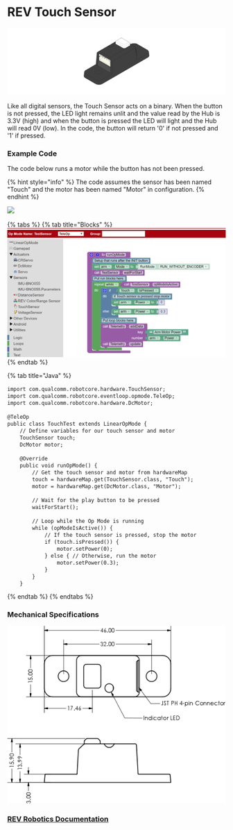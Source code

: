 # REV Touch Sensor

![](../../.gitbook/assets/image-4.png)

Like all digital sensors, the Touch Sensor acts on a binary. When the button is not pressed, the LED light remains unlit and the value read by the Hub is 3.3V (high) and when the button is pressed the LED will light and the Hub will read 0V (low). In the code, the button will return '0' if not pressed and '1' if pressed.

### Example Code

The code below runs a motor while the button has not been pressed.

{% hint style="info" %}
The code assumes the sensor has been named "Touch" and the motor has been named "Motor" in configuration.&#x20;
{% endhint %}

![](../../.gitbook/assets/touch%20sensor%20config.svg)

{% tabs %}
{% tab title="Blocks" %}
![](../../.gitbook/assets/image-6.png)
{% endtab %}

{% tab title="Java" %}
```
import com.qualcomm.robotcore.hardware.TouchSensor;
import com.qualcomm.robotcore.eventloop.opmode.TeleOp;
import com.qualcomm.robotcore.hardware.DcMotor;
 
@TeleOp
public class TouchTest extends LinearOpMode {
    // Define variables for our touch sensor and motor
    TouchSensor touch;
    DcMotor motor;
 
    @Override
    public void runOpMode() {
        // Get the touch sensor and motor from hardwareMap
        touch = hardwareMap.get(TouchSensor.class, "Touch");
        motor = hardwareMap.get(DcMotor.class, "Motor");
        
        // Wait for the play button to be pressed
        waitForStart();
 
        // Loop while the Op Mode is running
        while (opModeIsActive()) {
            // If the touch sensor is pressed, stop the motor
            if (touch.isPressed()) {
                motor.setPower(0);
            } else { // Otherwise, run the motor
                motor.setPower(0.3);
            }
        }
    }
```
{% endtab %}
{% endtabs %}

### Mechanical Specifications

![](../../.gitbook/assets/image-5.png)

### [REV Robotics Documentation](https://docs.revrobotics.com/touch-sensor/)
